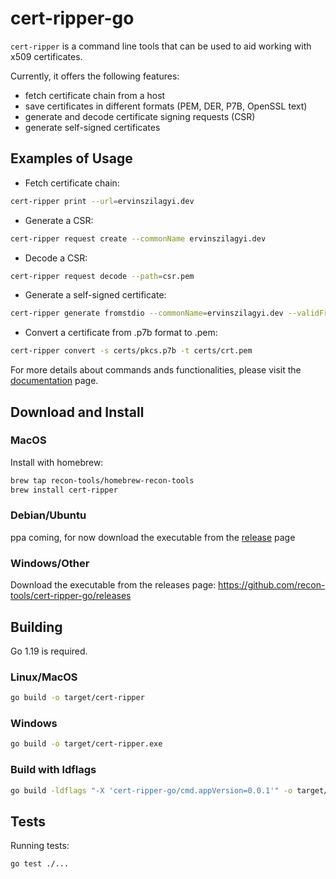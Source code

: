 # cert-ripper-go

`cert-ripper` is a command line tools that can be used to aid working with x509 certificates.

Currently, it offers the following features:

- fetch certificate chain from a host
- save certificates in different formats (PEM, DER, P7B, OpenSSL text)
- generate and decode certificate signing requests (CSR)
- generate self-signed certificates

## Examples of Usage

- Fetch certificate chain:

```bash
cert-ripper print --url=ervinszilagyi.dev
```

- Generate a CSR:

```bash
cert-ripper request create --commonName ervinszilagyi.dev
```

- Decode a CSR:

```bash
cert-ripper request decode --path=csr.pem
```

- Generate a self-signed certificate:

```bash
cert-ripper generate fromstdio --commonName=ervinszilagyi.dev --validFrom="2023-05-09 15:04:05" --validFor=3600 --isCa
```

- Convert a certificate from .p7b format to .pem:

```bash
cert-ripper convert -s certs/pkcs.p7b -t certs/crt.pem
```

For more details about commands ands functionalities, please visit the [documentation](https://github.com/recon-tools/cert-ripper-go/wiki) page.

## Download and Install

### MacOS

Install with homebrew:

```bash
brew tap recon-tools/homebrew-recon-tools
brew install cert-ripper
```

### Debian/Ubuntu

ppa coming, for now download the executable from the [release](https://github.com/recon-tools/cert-ripper-go/releases) page

### Windows/Other

Download the executable from the releases page: https://github.com/recon-tools/cert-ripper-go/releases

## Building

Go 1.19 is required.

### Linux/MacOS

```bash
go build -o target/cert-ripper
```

### Windows

```bash
go build -o target/cert-ripper.exe
```

### Build with ldflags

```bash
go build -ldflags "-X 'cert-ripper-go/cmd.appVersion=0.0.1'" -o target/cert-ripper
```

## Tests

Running tests:

```bash
go test ./...
```
